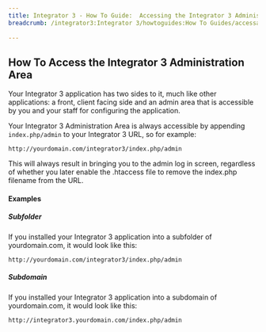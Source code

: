 ```yaml
---
title: Integrator 3 - How To Guide:  Accessing the Integrator 3 Administration Area 
breadcrumb: /integrator3:Integrator 3/howtoguides:How To Guides/accessadminarea:Accessing the Integrator 3 Administration Area
 
---
```


## How To Access the Integrator 3 Administration Area

Your Integrator 3 application has two sides to it, much like other applications: a front, client facing side and an admin area that is accessible by you and your staff for configuring the application.

Your Integrator 3 Administration Area is always accessible by appending `index.php/admin` to your Integrator 3 URL, so for example:

`http://yourdomain.com/integrator3/index.php/admin`

This will always result in bringing you to the admin log in screen, regardless of whether you later enable the .htaccess file to remove the index.php filename from the URL.

#### Examples

##### Subfolder

If you installed your Integrator 3 application into a subfolder of yourdomain.com, it would look like this:
 
`http://yourdomain.com/integrator3/index.php/admin`

##### Subdomain

If you installed your Integrator 3 application into a subdomain of yourdomain.com, it would look like this:
 
`http://integrator3.yourdomain.com/index.php/admin`